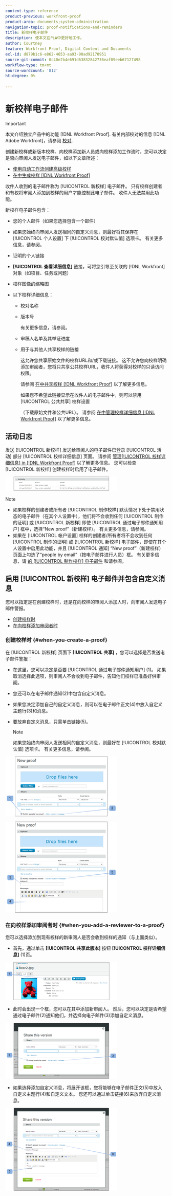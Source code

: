 ```yaml
---
content-type: reference
product-previous: workfront-proof
product-area: documents;system-administration
navigation-topic: proof-notifications-and-reminders
title: 新校样电子邮件
description: 使本文在PiW中更好地工作。
author: Courtney
feature: Workfront Proof, Digital Content and Documents
exl-id: d879b1c6-e862-4653-aa93-90ad92170951
source-git-commit: 0c40e2b4e691d63832842736eaf09eeb67127498
workflow-type: tm+mt
source-wordcount: '812'
ht-degree: 0%

---
```


# 新校样电子邮件

>[!IMPORTANT]
>
>本文介绍独立产品中的功能 [!DNL Workfront Proof]. 有关内部校对的信息 [!DNL Adobe Workfront]，请参阅 [校对](../../../review-and-approve-work/proofing/proofing.md).

<!--
<p style="color: #000000;" data-mc-conditions="QuicksilverOrClassic.Draft mode">Make this article work better for PiW.</p>
-->

创建新校样或新版本校样、向校样添加新人员或向校样添加工作流时，您可以决定是否向审阅人发送电子邮件，如以下文章所述：

* [使用自动工作流创建高级校样](../../../review-and-approve-work/proofing/creating-proofs-within-workfront/create-automated-proof-workflow.md)
* [在中生成校样 [!DNL Workfront Proof]](../../../workfront-proof/wp-work-proofsfiles/create-proofs-and-files/generate-proofs.md)

收件人收到的电子邮件称为 [!UICONTROL 新校样] 电子邮件。 只有校样创建者和有权将审阅人添加到校样的用户才能控制此电子邮件。 收件人无法禁用此功能。

新校样电子邮件包含：

* 您的个人邮件（如果您选择包含一个邮件）
* 如果您始终向审阅人发送相同的自定义消息，则最好将其保存在 [!UICONTROL 个人设置] 下 [!UICONTROL 校对默认值] 选项卡。 有关更多信息，请参阅。
* 证明的个人链接
* **[!UICONTROL 查看详细信息]** 链接，可将您引导至关联的 [!DNL Workfront] 对象（如项目、任务或问题）
* 校样图像的缩略图
* 以下校样详细信息：

   * 校对名称
   * 版本号

      有关更多信息，请参阅。

   * 审稿人名单及其举证进度
   * 用于与其他人共享校样的链接

      这允许您共享原始文件的校样URL和/或下载链接。 这不允许您向校样明确添加审阅者，您将只共享公共校样URL，收件人将获得对校样的只读访问权限。

      请参阅 [在中共享校样 [!DNL Workfront Proof]](../../../workfront-proof/wp-work-proofsfiles/share-proofs-and-files/share-proof.md) 以了解更多信息。

      如果您不希望此链接显示在收件人的电子邮件中，则可以禁用 [!UICONTROL 公共共享] 校样设置

      （下载原始文件和公共URL）。 请参阅 [在中管理校样详细信息 [!DNL Workfront Proof]](../../../workfront-proof/wp-work-proofsfiles/manage-your-work/manage-proof-details.md) 以了解更多信息。

## 活动日志

发送 [!UICONTROL 新校样] 发送给审阅人的电子邮件已登录 [!UICONTROL 活动] 部分 [!UICONTROL 校样详细信息] 页面。 请参阅  [管理[!UICONTROL  校样详细信息] in [!DNL Workfront Proof]](../../../workfront-proof/wp-work-proofsfiles/manage-your-work/manage-proof-details.md) 以了解更多信息。 您可以检查 [!UICONTROL 新校样] 创建校样时启用了电子邮件。

![New_Verison_email_-_activity_log.png](assets/new-verison-email---acitivity-log-350x44.png)

>[!NOTE]
>
>* 如果校样的创建者或所有者 [!UICONTROL 制作校样] 默认情况下处于禁用状态的电子邮件（在其个人设置中），他们将不会收到任何 [!UICONTROL 制作的证明] 或 [!UICONTROL 新校样] 即使 [!UICONTROL 通过电子邮件通知用户] 框中，选择“New proof”（新建校样）。 有关更多信息，请参阅。
>* 如果在 [!UICONTROL 帐户设置] 校样的创建者/所有者将不会收到任何 [!UICONTROL 制作的证明] 或 [!UICONTROL 新校样] 电子邮件，即使在其个人设置中启用此功能，并且 [!UICONTROL 通知] “New proof”（新建校样）页面上勾选了“people by email”（按电子邮件进行人员）框。 有关更多信息，请 [的 [!UICONTROL 制作校样] 电子邮件](../../../workfront-proof/wp-emailsntfctns/proof-notifications-and-reminders/proof-made-email.md) 和请参阅。
>




## 启用 [!UICONTROL 新校样] 电子邮件并包含自定义消息

您可以指定是在创建校样时，还是在向校样的审阅人添加人时，向审阅人发送电子邮件警报。

* [创建校样时](#when-you-create-a-proof)
* [在向校样添加审阅者时](#when-you-add-a-reviewer-to-a-proof)

### 创建校样时 {#when-you-create-a-proof}

在 [!UICONTROL 新校样] 页面下 **[!UICONTROL 共享]** ，您可以选择是否发送电子邮件警报：

* 在这里，您可以决定是否要 [!UICONTROL 通过电子邮件通知用户] (1)。 如果取消选择此选项，则审阅人不会收到电子邮件，告知他们校样已准备好供审阅。
* 您还可以在电子邮件通知(2)中包含自定义消息。
* 如果您决定添加自己的自定义消息，则可以在电子邮件正文(4)中放入自定义主题行(3)和消息。
* 要放弃自定义消息，只需单击链接(5)。

   >[!NOTE]
   >
   >如果您始终向审阅人发送相同的自定义消息，则最好在 [!UICONTROL 校对默认值] 选项卡。 有关更多信息，请参阅。

![New_Proof_page_1.png](assets/new-proof-page-1-350x186.png)

![New_Proof_page_2.png](assets/new-proof-page-2-350x283.png)

### 在向校样添加审阅者时 {#when-you-add-a-reviewer-to-a-proof}

您可以选择添加到现有校样的新审阅人是否会收到校样的通知（与上面类似）。

* 首先，通过单击 **[!UICONTROL 共享此版本]** 按钮 **[!UICONTROL 校样详细信息]** (1)页。

![Proof_Details_page_1.png](assets/proof-details-page-1-350x118.png)

* 此时会出现一个框，您可以在其中添加新审阅人。 然后，您可以决定是否希望通过电子邮件(2)通知他们，并选择向电子邮件(3)添加自定义消息。

![Proof_Details_page_2.png](assets/proof-details-page-2-350x174.png)

* 如果选择添加自定义消息，将展开该框，您将能够在电子邮件正文(5)中放入自定义主题行(4)和自定义文本。 您还可以通过单击链接(6)来放弃自定义消息。

![Proof_Details_page_3.png](assets/proof-details-page-3-350x258.png)
